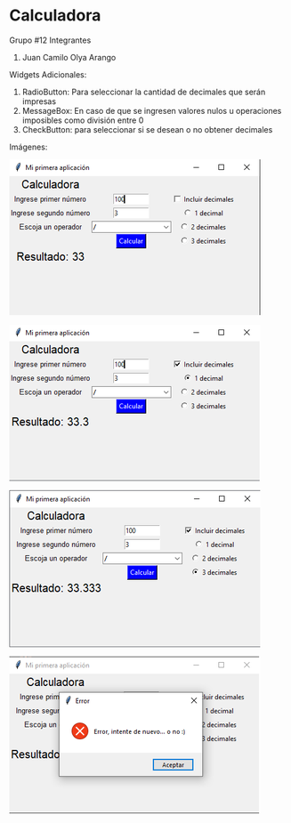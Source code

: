 # Calculadora
Grupo #12
Integrantes
1. Juan Camilo Olya Arango

Widgets Adicionales:

1. RadioButton: Para seleccionar la cantidad de decimales que serán impresas
2. MessageBox: En caso de que se ingresen valores nulos u operaciones imposibles como división entre 0
3. CheckButton: para seleccionar si se desean o no obtener decimales

Imágenes:

![calculo_simple](calculadora.png)

![decimales1](decimales_1.png)

![decimales2](decimales_2.png)

![error](error.png)
